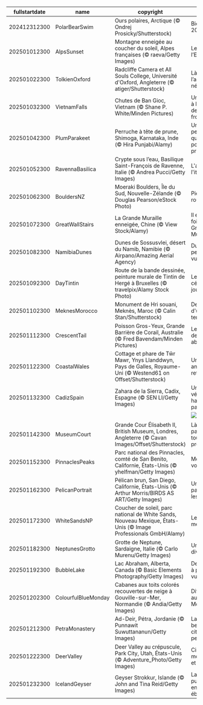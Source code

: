 |fullstartdate|name|copyright|title|image|
|--|--|--|--|--|
202412312300|PolarBearSwim|Ours polaires, Arctique (© Ondrej Prosicky/Shutterstock)|Bienvenue 2025 !|![](/fr-FR/2025/01/202412312300PolarBearSwim.jpg)|
202501012300|AlpsSunset|Montagne enneigée au coucher du soleil, Alpes françaises (© raeva/Getty Images)|Le trésor de l’Europe|![](/fr-FR/2025/01/202501012300AlpsSunset.jpg)|
202501022300|TolkienOxford|Radcliffe Camera et All Souls College, Université d'Oxford, Angleterre (© atiger/Shutterstock)|Là où l’anneau est né|![](/fr-FR/2025/01/202501022300TolkienOxford.jpg)|
202501032300|VietnamFalls|Chutes de Ban Gioc, Vietnam (© Shane P. White/Minden Pictures)|Un paradis à la lisière de la frontière|![](/fr-FR/2025/01/202501032300VietnamFalls.jpg)|
202501042300|PlumParakeet|Perruche à tête de prune, Shimoga, Karnataka, Inde (© Hira Punjabi/Alamy)|Une perruche qui compte pour des prunes !|![](/fr-FR/2025/01/202501042300PlumParakeet.jpg)|
202501052300|RavennaBasilica|Crypte sous l’eau, Basilique Saint-François de Ravenne, Italie (© Andrea Pucci/Getty Images)|L'art à l'italienne|![](/fr-FR/2025/01/202501052300RavennaBasilica.jpg)|
202501062300|BouldersNZ|Moeraki Boulders, Île du Sud, Nouvelle-Zélande (© Douglas Pearson/eStock Photo)|Pierre qui roule….|![](/fr-FR/2025/01/202501062300BouldersNZ.jpg)|
202501072300|GreatWallStairs|La Grande Muraille enneigée, Chine (© View Stock/Alamy)|Il était une fois, la Grande Muraille|![](/fr-FR/2025/01/202501072300GreatWallStairs.jpg)|
202501082300|NamibiaDunes|Dunes de Sossusvlei, désert du Namib, Namibie (© Airpano/Amazing Aerial Agency)|Du sable à perte de vue|![](/fr-FR/2025/01/202501082300NamibiaDunes.jpg)|
202501092300|DayTintin|Route de la bande dessinée, peinture murale de Tintin de Hergé à Bruxelles (© travelpix/Alamy Stock Photo)|Le plus célèbre des journalistes|![](/fr-FR/2025/01/202501092300DayTintin.jpg)|
202501102300|MeknesMorocco|Monument de Hri souani, Meknès, Maroc (© Calin Stan/Shutterstock)|Des arches d'un autre temps|![](/fr-FR/2025/01/202501102300MeknesMorocco.jpg)|
202501112300|CrescentTail|Poisson Gros-Yeux, Grande Barrière de Corail, Australie (© Fred Bavendam/Minden Pictures)|Les yeux des abysses|![](/fr-FR/2025/01/202501112300CrescentTail.jpg)|
202501122300|CoastalWales|Cottage et phare de Tŵr Mawr, Ynys Llanddwyn, Pays de Galles, Royaume-Uni (© Westend61 on Offset/Shutterstock)|Un nouvel an retardataire|![](/fr-FR/2025/01/202501122300CoastalWales.jpg)|
202501132300|CadizSpain|Zahara de la Sierra, Cadix, Espagne (© SEN LI/Getty Images)|Un véritable havre de paix|![](/fr-FR/2025/01/202501132300CadizSpain.jpg)|
||||![](/fr-FR/2025/01/.jpg)|
202501142300|MuseumCourt|Grande Cour Élisabeth II, British Museum, Londres, Angleterre (© Cavan Images/Offset/Shutterstock)|Là où le passé est toujours présent|![](/fr-FR/2025/01/202501142300MuseumCourt.jpg)|
202501152300|PinnaclesPeaks|Parc national des Pinnacles, comté de San Benito, Californie, États-Unis (© yhelfman/Getty Images)|Merveilles volcaniques|![](/fr-FR/2025/01/202501152300PinnaclesPeaks.jpg)|
202501162300|PelicanPortrait|Pélican brun, San Diego, Californie, États-Unis (© Arthur Morris/BIRDS AS ART/Getty Images)|Un pélican pas comme les autres|![](/fr-FR/2025/01/202501162300PelicanPortrait.jpg)|
202501172300|WhiteSandsNP|Coucher de soleil, parc national de White Sands, Nouveau Mexique, États-Unis (© Image Professionals GmbH/Alamy)|Le désert mexicain|![](/fr-FR/2025/01/202501172300WhiteSandsNP.jpg)|
202501182300|NeptunesGrotto|Grotte de Neptune, Sardaigne, Italie (© Carlo Murenu/Getty Images)|Une grotte divine|![](/fr-FR/2025/01/202501182300NeptunesGrotto.jpg)|
202501192300|BubbleLake|Lac Abraham, Alberta, Canada (© Basic Elements Photography/Getty Images)|Des bulles à perte de vue !|![](/fr-FR/2025/01/202501192300BubbleLake.jpg)|
202501202300|ColourfulBlueMonday|Cabanes aux toits colorés recouvertes de neige à Gouville-sur-Mer, Normandie (© Andia/Getty Images)|Dites non au Blue Monday !|![](/fr-FR/2025/01/202501202300ColourfulBlueMonday.jpg)|
202501212300|PetraMonastery|Ad-Deir, Pétra, Jordanie (© Punnawit Suwuttananun/Getty Images)|La plus belle des cités perdues|![](/fr-FR/2025/01/202501212300PetraMonastery.jpg)|
202501222300|DeerValley|Deer Valley au crépuscule, Park City, Utah, États-Unis (© Adventure_Photo/Getty Images)|Cinéma, montagnes et magie|![](/fr-FR/2025/01/202501222300DeerValley.jpg)|
202501232300|IcelandGeyser|Geyser Strokkur, Islande (© John and Tina Reid/Getty Images)|La puissance en ébullition|![](/fr-FR/2025/01/202501232300IcelandGeyser.jpg)|
